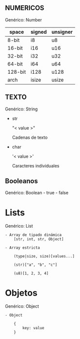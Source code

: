 ## NUMERICOS

Genérico: Number

space | signed | unsigner
--|--|--
8-bit	 |  i8	    |   u8
16-bit	 |  i16	    |   u16
32-bit	 |  i32	    |   u32
64-bit	 |  i64	    |   u64
128-bit	 |  i128	|   u128
arch	 |  isize	|   usize


## TEXTO

Genérico: String

- str

    "< value >"

    Cadenas de texto

- char

    '< value >'

    Caracteres individuales


## Booleanos

Genérico: Boolean
    - true
    - false



# Lists

Genérico: List

    - Array de tipado dinámica
        [str, int, str, Object]

    - Array estricta

        (type|size, size)[values...]

        (str)["a", "b", "c"]

        (u8)[1, 2, 3, 4]



# Objetos

Genérico: Object

    - Object

        {
            key: value
        }